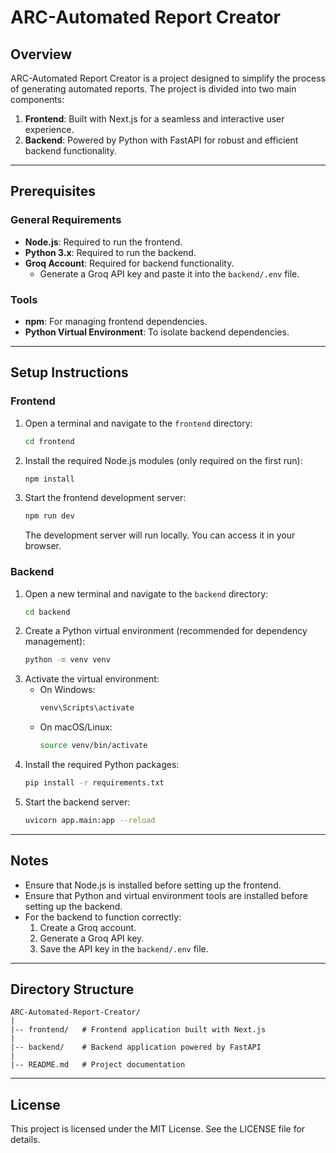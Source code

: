 # ARC-Automated Report Creator

## Overview
ARC-Automated Report Creator is a project designed to simplify the process of generating automated reports. The project is divided into two main components:
1. **Frontend**: Built with Next.js for a seamless and interactive user experience.
2. **Backend**: Powered by Python with FastAPI for robust and efficient backend functionality.

---

## Prerequisites

### General Requirements
- **Node.js**: Required to run the frontend.
- **Python 3.x**: Required to run the backend.
- **Groq Account**: Required for backend functionality.
  - Generate a Groq API key and paste it into the `backend/.env` file.

### Tools
- **npm**: For managing frontend dependencies.
- **Python Virtual Environment**: To isolate backend dependencies.

---

## Setup Instructions

### Frontend

1. Open a terminal and navigate to the `frontend` directory:
   ```bash
   cd frontend
   ```
2. Install the required Node.js modules (only required on the first run):
   ```bash
   npm install
   ```
3. Start the frontend development server:
   ```bash
   npm run dev
   ```
   The development server will run locally. You can access it in your browser.

### Backend

1. Open a new terminal and navigate to the `backend` directory:
   ```bash
   cd backend
   ```
2. Create a Python virtual environment (recommended for dependency management):
   ```bash
   python -m venv venv
   ```
3. Activate the virtual environment:
   - On Windows:
     ```bash
     venv\Scripts\activate
     ```
   - On macOS/Linux:
     ```bash
     source venv/bin/activate
     ```
4. Install the required Python packages:
   ```bash
   pip install -r requirements.txt
   ```
5. Start the backend server:
   ```bash
   uvicorn app.main:app --reload
   ```

---

## Notes
- Ensure that Node.js is installed before setting up the frontend.
- Ensure that Python and virtual environment tools are installed before setting up the backend.
- For the backend to function correctly:
  1. Create a Groq account.
  2. Generate a Groq API key.
  3. Save the API key in the `backend/.env` file.

---

## Directory Structure
```
ARC-Automated-Report-Creator/
|
|-- frontend/   # Frontend application built with Next.js
|
|-- backend/    # Backend application powered by FastAPI
|
|-- README.md   # Project documentation
```

---

## License
This project is licensed under the MIT License. See the LICENSE file for details.

